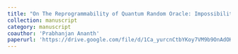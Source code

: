 ```yaml
---
title: "On The Reprogrammability of Quantum Random Oracle: Impossibility Results on Post-Quantum Zero-knowledge"
collection: manuscript
category: manuscript
coauthor: 'Prabhanjan Ananth'
paperurl: 'https://drive.google.com/file/d/1Ca_yurcnCtbYKoy7VM9b9OnAdOKEQk9T/view'
---
```

